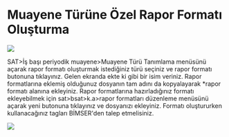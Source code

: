 # Muayene Türüne Özel Rapor Formatı Oluşturma

![](https://docsbimser.blob.core.windows.net/imagecontainer/MUAYENE%20TÜRÜ-RAPOR%20ŞABLONU%20EKLEME-17e6c9f8-8d58-46fb-a72d-acf2f41445bd.png)

SAT>İş başı periyodik muayene>Muayene Türü Tanımlama menüsünü açarak rapor formatı oluşturmak istediğiniz türü seçiniz ve rapor formatı butonuna tıklayınız. Gelen ekranda ekte  ki gibi bir isim veriniz. Rapor formatlarına eklemiş olduğunuz dosyanın tam adını da kopyalayarak *rapor formatı alanına ekleyiniz. Rapor formatlarına hazırladığınız formatı ekleyebilmek için sat>bsat>k.a>rapor formatları düzenleme menüsünü açarak yeni butonuna tıklayınız ve dosyanızı ekleyiniz. Formatı oluştururken kullanacağınız tagları BİMSER'den talep etmelisiniz.

![](https://docsbimser.blob.core.windows.net/imagecontainer/rapor%20formatı-460f95b5-c226-4466-80fa-f7a3ba73c583.png)

